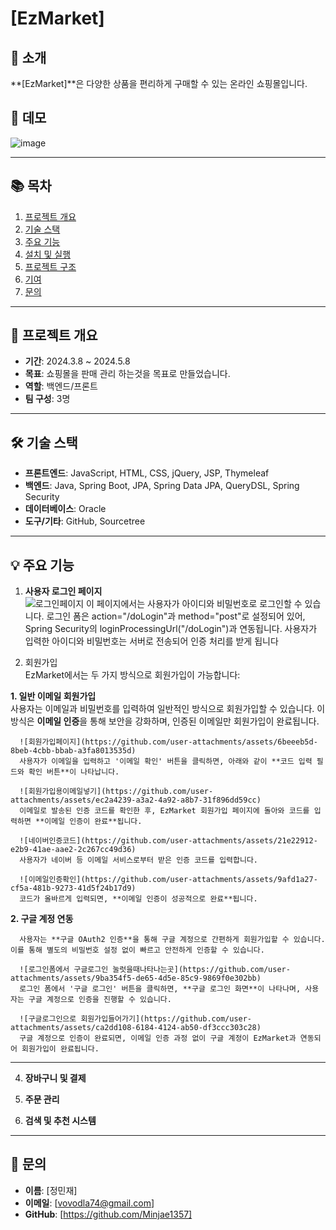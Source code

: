 # [EzMarket]

## 🛒 소개
**[EzMarket]**은 다양한 상품을 편리하게 구매할 수 있는 온라인 쇼핑몰입니다.  

## 📸 데모
![image](https://github.com/user-attachments/assets/e68db682-3ddb-418d-8ab7-efc9f60b3cf8)

---

## 📚 목차
1. [프로젝트 개요](#프로젝트-개요)
2. [기술 스택](#기술-스택)
3. [주요 기능](#주요-기능)
4. [설치 및 실행](#설치-및-실행)
5. [프로젝트 구조](#프로젝트-구조)
6. [기여](#기여)
7. [문의](#문의)

---

## 📝 프로젝트 개요
- **기간**: 2024.3.8 ~ 2024.5.8
- **목표**: 쇼핑몰을 판매 관리 하는것을 목표로 만들었습니다.
- **역할**: 백엔드/프론트
- **팀 구성**: 3명

---

## 🛠️ 기술 스택
- **프론트엔드**: JavaScript, HTML, CSS, jQuery, JSP, Thymeleaf
- **백엔드**: Java, Spring Boot, JPA, Spring Data JPA, QueryDSL, Spring Security
- **데이터베이스**: Oracle
- **도구/기타**: GitHub, Sourcetree

---

## 💡 주요 기능
1. **사용자 로그인 페이지**  
   ![로그인페이지](https://github.com/user-attachments/assets/3ec23d07-a3d4-471e-9b20-367b944a656b)
   이 페이지에서는 사용자가 아이디와 비밀번호로 로그인할 수 있습니다.
   로그인 폼은 action="/doLogin"과 method="post"로 설정되어 있어, Spring Security의 loginProcessingUrl("/doLogin")과 연동됩니다. 사용자가 입력한 아이디와 비밀번호는 서버로 전송되어 인증 처리를 받게 됩니다


 2. 회원가입  
EzMarket에서는 두 가지 방식으로 회원가입이 가능합니다:

  **1. 일반 이메일 회원가입**  
      사용자는 이메일과 비밀번호를 입력하여 일반적인 방식으로 회원가입할 수 있습니다. 이 방식은 **이메일 인증**을 통해 보안을 강화하며, 인증된 이메일만 회원가입이 완료됩니다.  
  
      ![회원가입페이지](https://github.com/user-attachments/assets/6beeeb5d-8beb-4cbb-bbab-a3fa8013535d)  
      사용자가 이메일을 입력하고 '이메일 확인' 버튼을 클릭하면, 아래와 같이 **코드 입력 필드와 확인 버튼**이 나타납니다.  
      
      ![회원가입용이메일넣기](https://github.com/user-attachments/assets/ec2a4239-a3a2-4a92-a8b7-31f896dd59cc)  
      이메일로 발송된 인증 코드를 확인한 후, EzMarket 회원가입 페이지에 돌아와 코드를 입력하면 **이메일 인증이 완료**됩니다.  
      
      ![네이버인증코드](https://github.com/user-attachments/assets/21e22912-e2b9-41ae-aae2-2c267cc49d36)  
      사용자가 네이버 등 이메일 서비스로부터 받은 인증 코드를 입력합니다.  
      
      ![이메일인증확인](https://github.com/user-attachments/assets/9afd1a27-cf5a-481b-9273-41d5f24b17d9)  
      코드가 올바르게 입력되면, **이메일 인증이 성공적으로 완료**됩니다.  
  
  **2. 구글 계정 연동**  
  
      사용자는 **구글 OAuth2 인증**을 통해 구글 계정으로 간편하게 회원가입할 수 있습니다. 이를 통해 별도의 비밀번호 설정 없이 빠르고 안전하게 인증할 수 있습니다.  
      
      ![로그인폼에서 구글로그인 눌럿을때나타나는곳](https://github.com/user-attachments/assets/9ba354f5-de65-4d5e-85c9-9869f0e302bb)  
      로그인 폼에서 '구글 로그인' 버튼을 클릭하면, **구글 로그인 화면**이 나타나며, 사용자는 구글 계정으로 인증을 진행할 수 있습니다.  
      
      ![구글로그인으로 회원가입들어가기](https://github.com/user-attachments/assets/ca2dd108-6184-4124-ab50-df3ccc303c28)  
      구글 계정으로 인증이 완료되면, 이메일 인증 과정 없이 구글 계정이 EzMarket과 연동되어 회원가입이 완료됩니다.

---

   

  
4. **장바구니 및 결제**  


5. **주문 관리**  


6. **검색 및 추천 시스템**  

---

## 📧 문의
- **이름**: [정민재]
- **이메일**: [vovodla74@gmail.com]
- **GitHub**: [https://github.com/Minjae1357]
